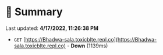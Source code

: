 # 📖 Summary
Last updated: **4/17/2022, 11:26:38 PM**

- `GET` [https://Bhadwa-sala.toxicblte.repl.co](https://Bhadwa-sala.toxicblte.repl.co) - **Down** (1139ms)
